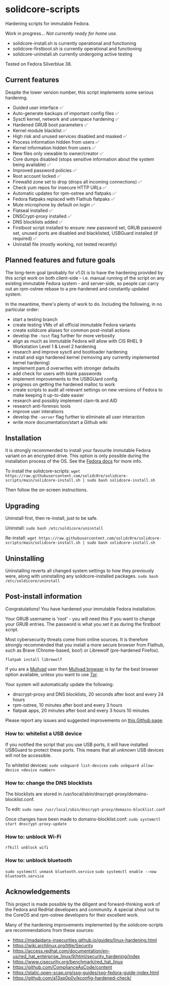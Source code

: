 # solidcore-scripts
Hardening scripts for immutable Fedora.

Work in progress... *Not currently ready for home use.*

- solidcore-install.sh is currently operational and functioning
- solidcore-firstboot.sh is currently operational and functioning
- solidcore-uninstall.sh currently undergoing active testing

Tested on Fedora Silverblue 38.

## Current features
Despite the lower version number, this script implements some serious hardening.

- Guided user interface :white_check_mark:
- Auto-generate backups of important config files :white_check_mark:
- Sysctl kernel, network and userspace hardening :white_check_mark:
- Hardened GRUB boot parameters :white_check_mark:
- Kernel module blacklist :white_check_mark: 
- High risk and unused services disabled and masked :white_check_mark:
- Process information hidden from users :white_check_mark:
- Kernel information hidden from users :white_check_mark:
- New files only viewable to owner/creator :white_check_mark:
- Core dumps disabled (stops sensitive information about the system being available) :white_check_mark:
- Improved password policies :white_check_mark:
- Root account locked :white_check_mark:
- Firewalld zone set to drop (drops all incoming connections) :white_check_mark:
- Check yum repos for insecure HTTP URLs :white_check_mark:
- Automatic updates for rpm-ostree and flatpaks :white_check_mark:
- Fedora flatpaks replaced with Flathub flatpaks :white_check_mark:
- Mute microphone by default on login :white_check_mark:
- Flatseal installed :white_check_mark:
- DNSCrypt-proxy installed :white_check_mark:
- DNS blocklists added :white_check_mark:
- Firstboot script installed to ensure: new password set, GRUB password set, unused ports are disabled and blacklisted, USBGuard installed (if required) :white_check_mark:
- Uninstall file (mostly working, not tested recently)

## Planned features and future goals
The long-term goal (probably for v1.0) is to have the hardening provided by this script work on both client-side - i.e. manual running of the script on any existing immutable Fedora system - and server-side, so people can carry out an rpm-ostree rebase to a pre-hardened and constantly updated system.

In the meantime, there's plenty of work to do. Including the following, in no particular order:
- start a testing branch
- create testing VMs of all official immutable Fedora variants
- create solidcore aliases for common post-install actions
- develop the `-test` flag further for more verbosity
- align as much as immutable Fedora will allow with CIS RHEL 9 Workstation Level 1 & Level 2 hardening
- research and improve sysctl and bootloader hardening
- install and sign hardened kernel (removing any currently implemented kernel hardening)
- implement pam.d overwrites with stronger defaults
- add check for users with blank passwords
- implement improvements to the USBGUard config
- progress on getting the hardened malloc to work
- create scripts to audit all relevant settings on new versions of Fedora to make keeping it up-to-date easier
- research and possibly implement clam-tk and AID
- research anti-forensic tools
- improve user interations
- develop the `-server` flag further to eliminate all user interaction
- write more documentation/start a Github wiki

## Installation
It is strongly recommended to install your favourite immutable Fedora variant on an encrypted drive. This option is only possible during the installation process of the OS. See the [Fedora docs](https://docs.fedoraproject.org/en-US/quick-docs/encrypting-drives-using-LUKS/#_creating_encrypted_block_devices_in_anaconda) for more info.

To install the solidcore-scripts:
`wget https://raw.githubusercontent.com/solidc0re/solidcore-scripts/main/solidcore-install.sh | sudo bash solidcore-install.sh`

Then follow the on-screen instructions.

## Upgrading

Uninstall first, then re-install, just to be safe.

Uninstall:
`sudo bash /etc/soldicore/uninstall`

Re-install:
`wget https://raw.githubusercontent.com/solidc0re/solidcore-scripts/main/solidcore-install.sh | sudo bash solidcore-install.sh`


## Uninstalling
Uninstalling reverts all changed system settings to how they previously were, along with uninstalling any solidcore-installed packages.
`sudo bash /etc/soldicore/uninstall`


## Post-install information
Congratulations! You have hardened your immutable Fedora installation.

Your GRUB username is 'root' - you will need this if you want to change your GRUB entries. The password is what you set it as during the firstboot script.

Most cybersecurity threats come from online sources. It is therefore strongly recommended that you install a more secure browser from Flathub, such as Brave (Chrome-based, boo!) or Librewolf (pre-hardened Firefox).

`flatpak install librewolf`

If you are a [Mullvad](https://mullvad.net/) user then [Mullvad browser](https://flathub.org/apps/net.mullvad.MullvadBrowser) is by far the best browser option available, unless you want to use [Tor](https://flathub.org/apps/com.github.micahflee.torbrowser-launcher).

Your system will automatically update the following:
- dnscrypt-proxy and DNS blocklists, 20 seconds after boot and every 24 hours
- rpm-ostree, 10 minutes after boot and every 3 hours
- flatpak apps, 20 minutes after boot and every 3 hours 10 minutes

Please report any issues and suggested improvements on [this Github page](https://github.com/solidc0re/solidcore-scripts/issues).

### How to: whitelist a USB device
If you notified the script that you use USB ports, it will have installed USBGuard to protect these ports. This means that all unknown USB devices will not be accessible.

To whitelist devices:
`sudo usbguard list-devices`
`sudo usbguard allow-device <device number>`

### How to: change the DNS blocklists
The blocklists are stored in /usr/local/sbin/dnscrypt-proxy/domains-blocklist.conf.

To edit:
`sudo nano /usr/local/sbin/dnscrypt-proxy/domains-blocklist.conf`

Once changes have been made to domains-blocklist.conf:
`sudo systemctl start dnscrypt-proxy-update`

### How to: unblock Wi-Fi
`rfkill unblock wifi`

### How to: unblock bluetooth

`sudo systemctl unmask bluetooth.service`
`sudo systemctl enable --now bluetooth.service`

## Acknowledgements
This project is made possible by the diligent and forward-thinking work of the Fedora and RedHat developers and community. A special shout out to the CoreOS and rpm-ostree developers for their excellent work.

Many of the hardening improvements implemented by the solidcore-scripts are recommendations from these sources:
- https://madaidans-insecurities.github.io/guides/linux-hardening.html
- https://wiki.archlinux.org/title/Security
- https://access.redhat.com/documentation/en-us/red_hat_enterprise_linux/9/html/security_hardening/index
- https://www.cisecurity.org/benchmark/red_hat_linux
- https://github.com/ComplianceAsCode/content
- https://static.open-scap.org/ssg-guides/ssg-fedora-guide-index.html
- https://github.com/a13xp0p0v/kconfig-hardened-check/
